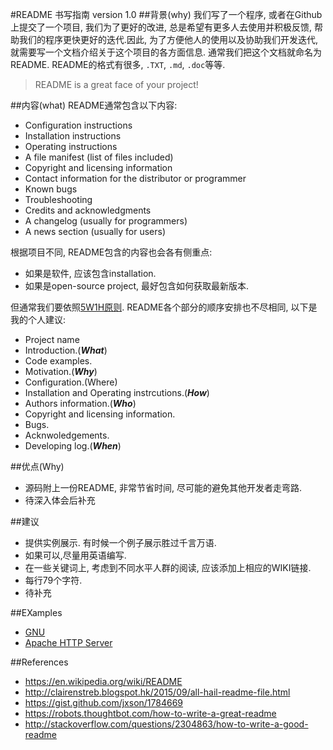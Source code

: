 #README 书写指南 version 1.0
##背景(why)
我们写了一个程序, 或者在Github上提交了一个项目, 我们为了更好的改进, 总是希望有更多人去使用并积极反馈, 帮助我们的程序更快更好的迭代.因此, 为了方便他人的使用以及协助我们开发迭代, 就需要写一个文档介绍关于这个项目的各方面信息. 通常我们把这个文档就命名为README. README的格式有很多, `.TXT`, `.md`, `.doc`等等.

> README is  a  great face of your project!

##内容(what)
README通常包含以下内容:

- Configuration instructions
- Installation instructions 
- Operating instructions
- A file manifest (list of files included)
- Copyright and licensing information
- Contact information for the distributor or programmer
- Known bugs
- Troubleshooting
- Credits and acknowledgments
- A changelog (usually for programmers)
- A news section (usually for users)

根据项目不同, README包含的内容也会各有侧重点:

- 如果是软件, 应该包含installation.
- 如果是open-source project, 最好包含如何获取最新版本.

但通常我们要依照[5W1H原则](http://wiki.woodpecker.org.cn/moin/5W1H).
README各个部分的顺序安排也不尽相同, 以下是我的个人建议:

- Project name  
- Introduction.(***What***)
- Code examples.
- Motivation.(***Why***)
- Configuration.(Where)
- Installation and Operating instrcutions.(***How***)
- Authors information.(***Who***)
- Copyright and licensing information.
- Bugs.
- Acknwoledgements.
- Developing log.(***When***)

##优点(Why)
- 源码附上一份README, 非常节省时间, 尽可能的避免其他开发者走弯路.
- 待深入体会后补充

##建议
- 提供实例展示. 有时候一个例子展示胜过千言万语.
- 如果可以,尽量用英语编写.
- 在一些关键词上, 考虑到不同水平人群的阅读, 应该添加上相应的WIKI链接.
- 每行79个字符.
- 待补充

##EXamples
- [GNU](https://robots.thoughtbot.com/how-to-write-a-great-readme)
- [Apache HTTP Server](http://svn.apache.org/repos/asf/httpd/httpd/trunk/README)


##References
- <https://en.wikipedia.org/wiki/README>
- <http://clairenstreb.blogspot.hk/2015/09/all-hail-readme-file.html>
- <https://gist.github.com/jxson/1784669>
- <https://robots.thoughtbot.com/how-to-write-a-great-readme>
- <http://stackoverflow.com/questions/2304863/how-to-write-a-good-readme>